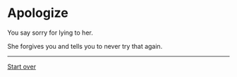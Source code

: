 # Apologize
You say sorry for lying to her.

She forgives you and tells you to never try that again.

----
[Start over](../reportcard.md)
